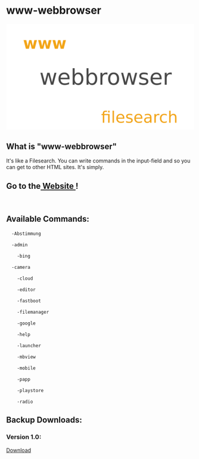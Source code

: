 # www-webbrowser
<img src=".pictures/www-webbrowser.png">

## What is "www-webbrowser"
It's like a Filesearch. You can write commands in the input-field and so you can get to other HTML sites. It's simply.

<h2> Go to the<a href="https://n-km.github.io/www-webbrowser/22-gg/"> Website </a>!</h2>
<br>
<h2>Available Commands:</h2>
      
      -Abstimmung
<p></p>
      
      -admin
      
<p></p>

        -bing

<p></p>
      
      -camera

<p></p>
        
        -cloud

<p></p>
       
        -editor

<p></p>
       
        -fastboot

<p></p>
       
        -filemanager

<p></p>

        -google

<p></p>
      
        -help

<p></p>
     
        -launcher

<p></p>
       
        -mbview

<p></p>
      
        -mobile

<p></p>
       
        -papp

<p></p>
      
        -playstore
<p></p>

        -radio
      
<h2>Backup Downloads:</h2>
<h3>Version 1.0:</h3>
<a href="https://raw.githubusercontent.com/n-km/www-webbrowser/main/.backups/v.1.0.zip">Download</a>